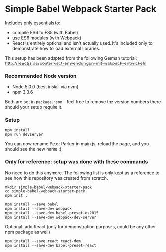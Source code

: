 # Simple Babel Webpack Starter Pack
Includes only essentials to:
+ compile ES6 to ES5 (with Babel)
+ use ES6 modules (with Webpack)
+ React is entirely optional and isn't actually used. It's included only to demonstrate how to load external libraries.

This setup has been adapted from the following German tutorial:
http://reactjs.de/posts/react-anwendungen-mit-webpack-entwickeln

### Recommended Node version
+ Node 5.0.0 (best install via nvm)
+ npm 3.3.6

Both are set in `package.json` - feel free to remove the version numbers there should your setup require it.

### Setup

    npm install
    npm run devserver

You can now rename Peter Parker in main.js, reload the page, and you should see the new name :)

### Only for reference: setup was done with these commands

No need to do this anymore. The following list is only kept as a reference to see how this repository was created from scratch.

    mkdir simple-babel-webpack-starter-pack
    cd simple-babel-webpack-starter-pack
    npm init .

    npm install --save babel
    npm install --save-dev webpack
    npm install --save-dev babel-preset-es2015
    npm install --save-dev webpack-dev-server

Optional: add React (only for demonstration purposes, could be any other npm package as well)

    npm install --save react react-dom
    npm install --save-dev babel-preset-react
